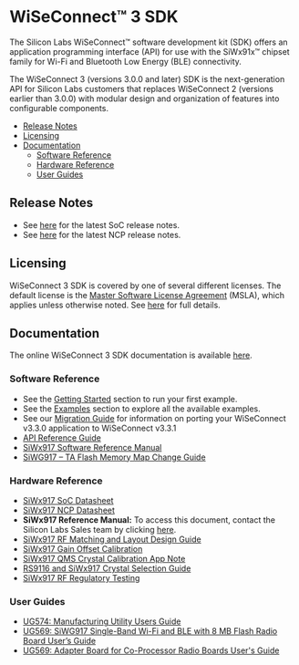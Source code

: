 # WiSeConnect™ 3 SDK

The Silicon Labs WiSeConnect™ software development kit (SDK) offers an application programming interface (API) for use with the SiWx91x™ chipset family for Wi-Fi and Bluetooth Low Energy (BLE) connectivity.

The WiSeConnect 3 (versions 3.0.0 and later) SDK is the next-generation API for Silicon Labs customers that replaces WiSeConnect 2 (versions earlier than 3.0.0) with modular design and organization of features into configurable components.

- [Release Notes](#release-notes)
- [Licensing](#licensing)
- [Documentation](#documentation)
  - [Software Reference](#software-reference)
  - [Hardware Reference](#hardware-reference)
  - [User Guides](#user-guides)

## Release Notes

- See [here](docs/release-notes/index_soc.md) for the latest SoC release notes.
- See [here](docs/release-notes/index_ncp.md) for the latest NCP release notes.

## Licensing

WiSeConnect 3 SDK is covered by one of several different licenses. The default license is the [Master Software License Agreement](https://www.silabs.com/about-us/legal/master-software-license-agreement) (MSLA), which applies unless otherwise noted. See [here](license.md) for full details.

## Documentation

The online WiSeConnect 3 SDK documentation is available [here](https://docs.silabs.com/wiseconnect/latest).

### Software Reference

  - See the [Getting Started](https://docs.silabs.com/wiseconnect/latest/wiseconnect-getting-started) section to run your first example.
  - See the [Examples](https://docs.silabs.com/wiseconnect/latest/wiseconnect-examples) section to explore all the available examples.
  - See our [Migration Guide](docs/software-reference/developer-guides/migrating-from-v3-3-0.md) for information on porting your WiSeConnect v3.3.0 application to WiSeConnect v3.3.1
  - [API Reference Guide](https://docs.silabs.com/wiseconnect/latest/wiseconnect-api-reference-guide-summary)
  - [SiWx917 Software Reference Manual](docs/software-reference/manuals/siwx91x-software-reference-manual.md)
  - [SiWG917 – TA Flash Memory Map Change Guide](https://www.silabs.com/Wi-Fi_H&L_Apps/Wi-Fi_H&L_Apps_SoC/SiWG917%E2%80%93TA_Flash_Memory_Map_Change_Guide_v1.3.pdf)

### Hardware Reference

  - [SiWx917 SoC Datasheet](https://www.silabs.com/documents/public/data-sheets/siwg917-datasheet.pdf)
  - [SiWx917 NCP Datasheet](https://www.silabs.com/documents/public/data-sheets/siwx917-ncp-datasheet.pdf)
  - **SiWx917 Reference Manual:** To access this document, contact the Silicon Labs Sales team by clicking [here](https://www.silabs.com/about-us/contact-sales).
  - [SiWx917 RF Matching and Layout Design Guide](https://www.silabs.com/documents/public/application-notes/an1423-siwx917-rf-matching-guide.pdf)
  - [SiWx917 Gain Offset Calibration](https://www.silabs.com/documents/public/application-notes/an1440-siwx917-gain-offset-calibration.pdf)
  - [SiWx917 QMS Crystal Calibration App Note](https://www.silabs.com/documents/public/application-notes/an1436-siwx917-qms-crystal-calibration-application-note.pdf)
  - [RS9116 and SiWx917 Crystal Selection Guide](https://www.silabs.com/documents/login/application-notes/an1335-rs9116w-crystal-selection-guide.pdf)
  - [SiWx917 RF Regulatory Testing](https://www.silabs.com/documents/public/application-notes/an1437-siwx917-rf-regulatory-testing.pdf)

### User Guides

  - [UG574: Manufacturing Utility Users Guide](https://www.silabs.com/documents/public/user-guides/ug574-siwx917-soc-manufacturing-utility-user-guide.pdf)
  - [UG569: SiWG917 Single-Band Wi-Fi and BLE with 8 MB Flash Radio Board User’s Guide](https://www.silabs.com/documents/public/user-guides/ug562-brd4338a-user-guide.pdf)
  - [UG569: Adapter Board for Co-Processor Radio Boards User's Guide](https://www.silabs.com/documents/public/user-guides/ug569-brd8045-user-guide.pdf) 